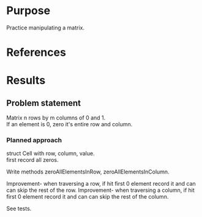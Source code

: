 # Purpose
Practice manipulating a matrix.  

# References


# Results

## Problem statement
Matrix n rows by m columns of 0 and 1.  
If an element is 0, zero it's entire row and column.  

### Planned approach
struct Cell with row, column, value.  
first record all zeros.  

Write methods zeroAllElementsInRow, zeroAllElementsInColumn.

Improvement- when traversing a row, if hit first 0 element record it and can can skip the rest of the row.
Improvement- when traversing a column, if hit first 0 element record it and can can skip the rest of the column.

See tests.
